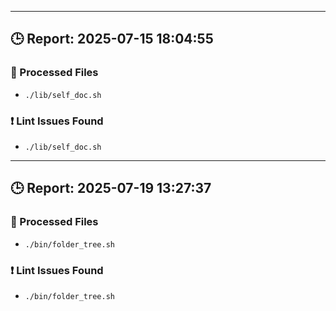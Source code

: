 
---
## 🕒 Report: 2025-07-15 18:04:55

### 📂 Processed Files
- `./lib/self_doc.sh`

### ❗ Lint Issues Found
- `./lib/self_doc.sh`

---
## 🕒 Report: 2025-07-19 13:27:37

### 📂 Processed Files
- `./bin/folder_tree.sh`

### ❗ Lint Issues Found
- `./bin/folder_tree.sh`
